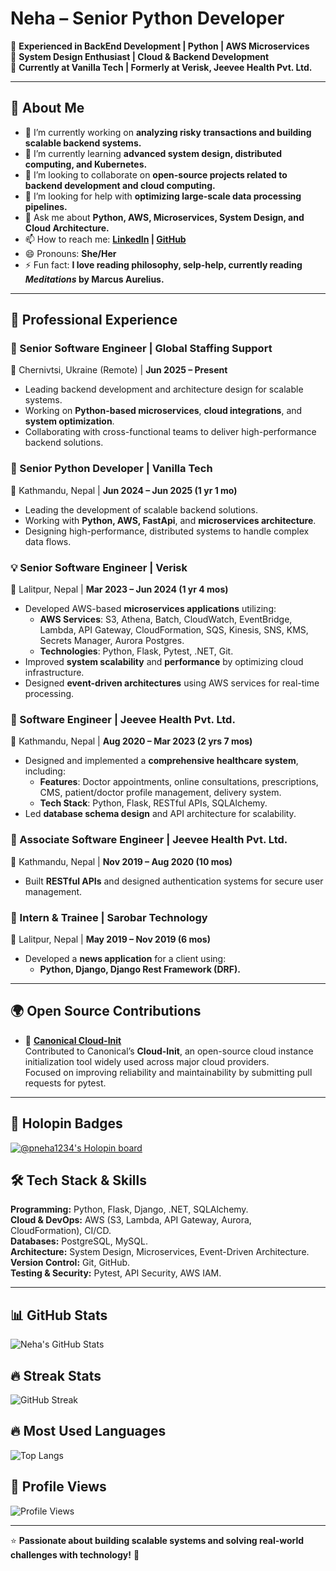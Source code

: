 # **Neha – Senior Python Developer**  
🔹 **Experienced in BackEnd Development | Python | AWS Microservices**  
🔹 **System Design Enthusiast | Cloud & Backend Development**  
🔹 **Currently at Vanilla Tech | Formerly at Verisk, Jeevee Health Pvt. Ltd.**  

---

## 🚀 About Me  

- 🔭 I’m currently working on **analyzing risky transactions and building scalable backend systems.**  
- 🌱 I’m currently learning **advanced system design, distributed computing, and Kubernetes.**  
- 👯 I’m looking to collaborate on **open-source projects related to backend development and cloud computing.**  
- 🤔 I’m looking for help with **optimizing large-scale data processing pipelines.**  
- 💬 Ask me about **Python, AWS, Microservices, System Design, and Cloud Architecture.**  
- 📫 How to reach me: **[LinkedIn](https://www.linkedin.com/in/neha-pandey-7609ab1aa/) | [GitHub](https://github.com/Pneha1234)**  
- 😄 Pronouns: **She/Her**  
- ⚡ Fun fact: **I love reading philosophy, selp-help, currently reading *Meditations* by Marcus Aurelius.**  

---

## 💼 Professional Experience  

### 🚀 Senior Software Engineer | Global Staffing Support  
📍 Chernivtsi, Ukraine (Remote) | **Jun 2025 – Present**  
- Leading backend development and architecture design for scalable systems.  
- Working on **Python-based microservices**, **cloud integrations**, and **system optimization**.  
- Collaborating with cross-functional teams to deliver high-performance backend solutions.  

### 🚀 Senior Python Developer | Vanilla Tech  
📍 Kathmandu, Nepal | **Jun 2024 – Jun 2025 (1 yr 1 mo)** 
- Leading the development of scalable backend solutions.  
- Working with **Python, AWS, FastApi**, and **microservices architecture**.  
- Designing high-performance, distributed systems to handle complex data flows.  

### 💡 Senior Software Engineer | Verisk  
📍 Lalitpur, Nepal | **Mar 2023 – Jun 2024 (1 yr 4 mos)**  
- Developed AWS-based **microservices applications** utilizing:  
  - **AWS Services**: S3, Athena, Batch, CloudWatch, EventBridge, Lambda, API Gateway, CloudFormation, SQS, Kinesis, SNS, KMS, Secrets Manager, Aurora Postgres.  
  - **Technologies**: Python, Flask, Pytest, .NET, Git.  
- Improved **system scalability** and **performance** by optimizing cloud infrastructure.  
- Designed **event-driven architectures** using AWS services for real-time processing.  

### 🔹 Software Engineer | Jeevee Health Pvt. Ltd.  
📍 Kathmandu, Nepal | **Aug 2020 – Mar 2023 (2 yrs 7 mos)**  
- Designed and implemented a **comprehensive healthcare system**, including:  
  - **Features**: Doctor appointments, online consultations, prescriptions, CMS, patient/doctor profile management, delivery system.  
  - **Tech Stack**: Python, Flask, RESTful APIs, SQLAlchemy.  
- Led **database schema design** and API architecture for scalability.  

### 🔹 Associate Software Engineer | Jeevee Health Pvt. Ltd.  
📍 Kathmandu, Nepal | **Nov 2019 – Aug 2020 (10 mos)**  
- Built **RESTful APIs** and designed authentication systems for secure user management.  

### 🔹 Intern & Trainee | Sarobar Technology  
📍 Lalitpur, Nepal | **May 2019 – Nov 2019 (6 mos)**  
- Developed a **news application** for a client using:  
  - **Python, Django, Django Rest Framework (DRF).**  

---

## 🌍 Open Source Contributions  

- 🧠 **[Canonical Cloud-Init](https://github.com/canonical/cloud-init/pulls?q=is%3Apr+is%3Aclosed+author%3APneha1234)**  
  Contributed to Canonical’s **Cloud-Init**, an open-source cloud instance initialization tool widely used across major cloud providers.  
  Focused on improving reliability and maintainability by submitting pull requests for pytest.

---

## 🏅 Holopin Badges
[![@pneha1234's Holopin board](https://holopin.me/pneha1234)](https://holopin.io/@pneha1234)


## 🛠 Tech Stack & Skills  
**Programming:** Python, Flask, Django, .NET, SQLAlchemy.  
**Cloud & DevOps:** AWS (S3, Lambda, API Gateway, Aurora, CloudFormation), CI/CD.  
**Databases:** PostgreSQL, MySQL.  
**Architecture:** System Design, Microservices, Event-Driven Architecture.  
**Version Control:** Git, GitHub.  
**Testing & Security:** Pytest, API Security, AWS IAM.  

---

## 📊 GitHub Stats  
![Neha's GitHub Stats](https://github-readme-stats.vercel.app/api?username=Pneha1234&show_icons=true&theme=radical&count_private=true)

## 🔥 Streak Stats  
![GitHub Streak](https://github-readme-streak-stats.herokuapp.com/?user=Pneha1234&theme=radical)


## 🔥 Most Used Languages  
![Top Langs](https://github-readme-stats.vercel.app/api/top-langs/?username=Pneha1234&layout=compact&theme=radical)

## 👀 Profile Views  
![Profile Views](https://komarev.com/ghpvc/?username=Pneha1234&color=blue)

---

⭐ **Passionate about building scalable systems and solving real-world challenges with technology!** 🚀
